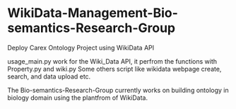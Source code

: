 # WikiData-Management-Bio-semantics-Research-Group

Deploy Carex Ontology Project using WikiData API

usage_main.py work for the Wiki_Data API, it perfrom the functions with Property.py and wiki.py
Some others script like wikidata webpage create, search, and data upload etc.

The Bio-semantics-Research-Group currently works on building ontology in biology domain using the plantfrom of WikiData.
